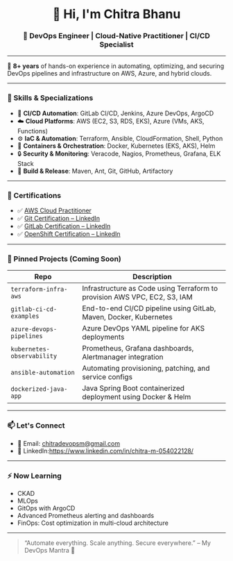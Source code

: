 <h1 align="center">👋 Hi, I'm Chitra Bhanu</h1>
<h3 align="center">🚀 DevOps Engineer | Cloud-Native Practitioner | CI/CD Specialist</h3>

---

🎯 **8+ years** of hands-on experience in automating, optimizing, and securing DevOps pipelines and infrastructure on AWS, Azure, and hybrid clouds.

---

### 💼 Skills & Specializations
- 🚀 **CI/CD Automation**: GitLab CI/CD, Jenkins, Azure DevOps, ArgoCD
- ☁️ **Cloud Platforms**: AWS (EC2, S3, RDS, EKS), Azure (VMs, AKS, Functions)
- ⚙️ **IaC & Automation**: Terraform, Ansible, CloudFormation, Shell, Python
- 🐳 **Containers & Orchestration**: Docker, Kubernetes (EKS, AKS), Helm
- 🔒 **Security & Monitoring**: Veracode, Nagios, Prometheus, Grafana, ELK Stack
- 🔧 **Build & Release**: Maven, Ant, Git, GitHub, Artifactory

---

### 🔗 Certifications
- ✅ [AWS Cloud Practitioner](https://www.credly.com/badges/abd19f86-2b0a-4269-92c7-72284406e08f/public_url)
- ✅ [Git Certification – LinkedIn](https://www.linkedin.com/learning/certificates/dcbf045715e88d07d0c5abab2119518ee5e15cc399770c3296b089c2da91e296)
- ✅ [GitLab Certification – LinkedIn](https://www.linkedin.com/learning/certificates/c52de27a6938dbc66f8e8e9f65d938ac2d985ef525666d611826917195825463)
- ✅ [OpenShift Certification – LinkedIn](https://www.linkedin.com/learning/certificates/d44ff77bca59c33758df655e81cefe77252f1a9f054e51195202105d9b732d1f)

---

### 📌 Pinned Projects (Coming Soon)

| Repo | Description |
|------|-------------|
| `terraform-infra-aws` | Infrastructure as Code using Terraform to provision AWS VPC, EC2, S3, IAM |
| `gitlab-ci-cd-examples` | End-to-end CI/CD pipeline using GitLab, Maven, Docker, Kubernetes |
| `azure-devops-pipelines` | Azure DevOps YAML pipeline for AKS deployments |
| `kubernetes-observability` | Prometheus, Grafana dashboards, Alertmanager integration |
| `ansible-automation` | Automating provisioning, patching, and service configs |
| `dockerized-java-app` | Java Spring Boot containerized deployment using Docker & Helm |

---

### 📫 Let's Connect

- 💌 Email: [chitradevopsm@gmail.com](mailto:chitradevopsm@gmail.com)
- 💼 LinkedIn:https://www.linkedin.com/in/chitra-m-054022128/

---

### ⚡ Now Learning
- CKAD
- MLOps
- GitOps with ArgoCD
- Advanced Prometheus alerting and dashboards
- FinOps: Cost optimization in multi-cloud architecture

---

> “Automate everything. Scale anything. Secure everywhere.” – My DevOps Mantra 🧠
